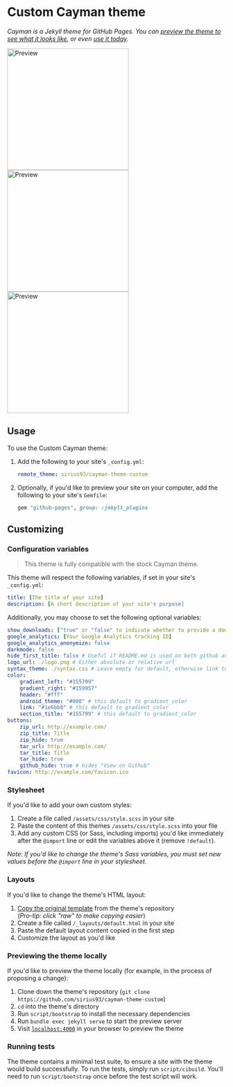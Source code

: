 # Custom Cayman theme

*Cayman is a Jekyll theme for GitHub Pages. You can [preview the theme to see what it looks like](https://nandan.dev/cayman-theme-custom), or even [use it today](#usage).*

<img alt="Preview" title="Preview" src="https://tuur29.github.io/pages-themes-cayman/preview_green.png" width="280"> <img alt="Preview" title="Preview" src="https://tuur29.github.io/pages-themes-cayman/preview_purple.png" width="280"> <img alt="Preview" title="Preview" src="https://tuur29.github.io/pages-themes-cayman/preview_dark.png" width="280">

## Usage

To use the Custom Cayman theme:

1. Add the following to your site's `_config.yml`:

    ```yml
    remote_theme: sirius93/cayman-theme-custom
    ```

2. Optionally, if you'd like to preview your site on your computer, add the following to your site's `Gemfile`:

    ```ruby
    gem "github-pages", group: :jekyll_plugins
    ```

## Customizing

### Configuration variables

> This theme is fully compatible with the stock Cayman theme.

This theme will respect the following variables, if set in your site's `_config.yml`:

```yml
title: [The title of your site]
description: [A short description of your site's purpose]
```

Additionally, you may choose to set the following optional variables:

```yml
show_downloads: ["true" or "false" to indicate whether to provide a download URL]
google_analytics: [Your Google Analytics tracking ID]
google_analytics_anonymize: false
darkmode: false
hide_first_title: false # Useful if README.md is used on both github and pages
logo_url: ./logo.png # Either absolute or relative url
syntax_theme: ./syntax.css # Leave empty for default, otherwise link to a pygments stylesheet
color:
    gradient_left: "#155799"
    gradient_right: "#159957"
    header: "#fff"
    android_theme: "#000" # this default to gradient_color
    link: "#1e6bb8" # this default to gradient_color
    section_title: "#155799" # this default to gradient_color
buttons:
    zip_url: http://example.com/
    zip_title: Title
    zip_hide: true
    tar_url: http://example.com/
    tar_title: Title
    tar_hide: true
    github_hide: true # hides "View on Github"
favicon: http://example.com/favicon.ico
```

### Stylesheet

If you'd like to add your own custom styles:

1. Create a file called `/assets/css/style.scss` in your site
2. Paste the content of this themes `/assets/css/style.scss` into your file
3. Add any custom CSS (or Sass, including imports) you'd like immediately after the `@import` line or edit the variables above it (remove `!default`).

*Note: If you'd like to change the theme's Sass variables, you must set new values before the `@import` line in your stylesheet.*

### Layouts

If you'd like to change the theme's HTML layout:

1. [Copy the original template](https://github.com/sirius93/cayman-theme-custom/blob/master/_layouts/default.html) from the theme's repository<br />(*Pro-tip: click "raw" to make copying easier*)
2. Create a file called `/_layouts/default.html` in your site
3. Paste the default layout content copied in the first step
4. Customize the layout as you'd like

### Previewing the theme locally

If you'd like to preview the theme locally (for example, in the process of proposing a change):

1. Clone down the theme's repository (`git clone https://github.com/sirius93/cayman-theme-custom`)
2. `cd` into the theme's directory
3. Run `script/bootstrap` to install the necessary dependencies
4. Run `bundle exec jekyll serve` to start the preview server
5. Visit [`localhost:4000`](http://localhost:4000) in your browser to preview the theme

### Running tests

The theme contains a minimal test suite, to ensure a site with the theme would build successfully. To run the tests, simply run `script/cibuild`. You'll need to run `script/bootstrap` once before the test script will work.
